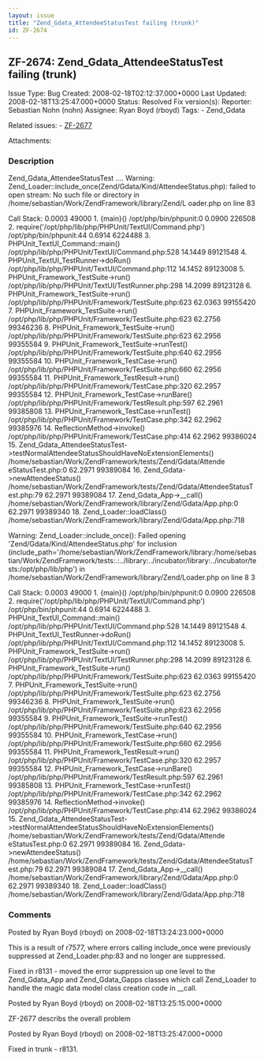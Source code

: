 ```yaml
---
layout: issue
title: "Zend_Gdata_AttendeeStatusTest failing (trunk)"
id: ZF-2674
---
```


ZF-2674: Zend\_Gdata\_AttendeeStatusTest failing (trunk)
--------------------------------------------------------

 Issue Type: Bug Created: 2008-02-18T02:12:37.000+0000 Last Updated: 2008-02-18T13:25:47.000+0000 Status: Resolved Fix version(s): 
 Reporter:  Sebastian Nohn (nohn)  Assignee:  Ryan Boyd (rboyd)  Tags: - Zend\_Gdata
 
 Related issues: - [ZF-2677](/issues/browse/ZF-2677)
 
 Attachments: 
### Description

Zend\_Gdata\_AttendeeStatusTest .... Warning: Zend\_Loader::include\_once(Zend/Gdata/Kind/AttendeeStatus.php): failed to open stream: No such file or directory in /home/sebastian/Work/ZendFramework/library/Zend/L oader.php on line 83

Call Stack: 0.0003 49000 1. {main}() /opt/php/bin/phpunit:0 0.0900 226508 2. require('/opt/php/lib/php/PHPUnit/TextUI/Command.php') /opt/php/bin/phpunit:44 0.6914 6224488 3. PHPUnit\_TextUI\_Command::main() /opt/php/lib/php/PHPUnit/TextUI/Command.php:528 14.1449 89121548 4. PHPUnit\_TextUI\_TestRunner->doRun() /opt/php/lib/php/PHPUnit/TextUI/Command.php:112 14.1452 89123008 5. PHPUnit\_Framework\_TestSuite->run() /opt/php/lib/php/PHPUnit/TextUI/TestRunner.php:298 14.2099 89123128 6. PHPUnit\_Framework\_TestSuite->run() /opt/php/lib/php/PHPUnit/Framework/TestSuite.php:623 62.0363 99155420 7. PHPUnit\_Framework\_TestSuite->run() /opt/php/lib/php/PHPUnit/Framework/TestSuite.php:623 62.2756 99346236 8. PHPUnit\_Framework\_TestSuite->run() /opt/php/lib/php/PHPUnit/Framework/TestSuite.php:623 62.2956 99355584 9. PHPUnit\_Framework\_TestSuite->runTest() /opt/php/lib/php/PHPUnit/Framework/TestSuite.php:640 62.2956 99355584 10. PHPUnit\_Framework\_TestCase->run() /opt/php/lib/php/PHPUnit/Framework/TestSuite.php:660 62.2956 99355584 11. PHPUnit\_Framework\_TestResult->run() /opt/php/lib/php/PHPUnit/Framework/TestCase.php:320 62.2957 99355584 12. PHPUnit\_Framework\_TestCase->runBare() /opt/php/lib/php/PHPUnit/Framework/TestResult.php:597 62.2961 99385808 13. PHPUnit\_Framework\_TestCase->runTest() /opt/php/lib/php/PHPUnit/Framework/TestCase.php:342 62.2962 99385976 14. ReflectionMethod->invoke() /opt/php/lib/php/PHPUnit/Framework/TestCase.php:414 62.2962 99386024 15. Zend\_Gdata\_AttendeeStatusTest->testNormalAttendeeStatusShouldHaveNoExtensionElements() /home/sebastian/Work/ZendFramework/tests/Zend/Gdata/Attende eStatusTest.php:0 62.2971 99389084 16. Zend\_Gdata->newAttendeeStatus() /home/sebastian/Work/ZendFramework/tests/Zend/Gdata/AttendeeStatusTest.php:79 62.2971 99389084 17. Zend\_Gdata\_App->\_\_call() /home/sebastian/Work/ZendFramework/library/Zend/Gdata/App.php:0 62.2971 99389340 18. Zend\_Loader::loadClass() /home/sebastian/Work/ZendFramework/library/Zend/Gdata/App.php:718

Warning: Zend\_Loader::include\_once(): Failed opening 'Zend/Gdata/Kind/AttendeeStatus.php' for inclusion (include\_path='/home/sebastian/Work/ZendFramework/<a>library:/home/sebas</a> tian/Work/ZendFramework/tests:.:../library:../incubator/library:../incubator/<a>tests:/opt/php/lib/php</a>') in /home/sebastian/Work/ZendFramework/library/Zend/Loader.php on line 8 3

Call Stack: 0.0003 49000 1. {main}() /opt/php/bin/phpunit:0 0.0900 226508 2. require('/opt/php/lib/php/PHPUnit/TextUI/Command.php') /opt/php/bin/phpunit:44 0.6914 6224488 3. PHPUnit\_TextUI\_Command::main() /opt/php/lib/php/PHPUnit/TextUI/Command.php:528 14.1449 89121548 4. PHPUnit\_TextUI\_TestRunner->doRun() /opt/php/lib/php/PHPUnit/TextUI/Command.php:112 14.1452 89123008 5. PHPUnit\_Framework\_TestSuite->run() /opt/php/lib/php/PHPUnit/TextUI/TestRunner.php:298 14.2099 89123128 6. PHPUnit\_Framework\_TestSuite->run() /opt/php/lib/php/PHPUnit/Framework/TestSuite.php:623 62.0363 99155420 7. PHPUnit\_Framework\_TestSuite->run() /opt/php/lib/php/PHPUnit/Framework/TestSuite.php:623 62.2756 99346236 8. PHPUnit\_Framework\_TestSuite->run() /opt/php/lib/php/PHPUnit/Framework/TestSuite.php:623 62.2956 99355584 9. PHPUnit\_Framework\_TestSuite->runTest() /opt/php/lib/php/PHPUnit/Framework/TestSuite.php:640 62.2956 99355584 10. PHPUnit\_Framework\_TestCase->run() /opt/php/lib/php/PHPUnit/Framework/TestSuite.php:660 62.2956 99355584 11. PHPUnit\_Framework\_TestResult->run() /opt/php/lib/php/PHPUnit/Framework/TestCase.php:320 62.2957 99355584 12. PHPUnit\_Framework\_TestCase->runBare() /opt/php/lib/php/PHPUnit/Framework/TestResult.php:597 62.2961 99385808 13. PHPUnit\_Framework\_TestCase->runTest() /opt/php/lib/php/PHPUnit/Framework/TestCase.php:342 62.2962 99385976 14. ReflectionMethod->invoke() /opt/php/lib/php/PHPUnit/Framework/TestCase.php:414 62.2962 99386024 15. Zend\_Gdata\_AttendeeStatusTest->testNormalAttendeeStatusShouldHaveNoExtensionElements() /home/sebastian/Work/ZendFramework/tests/Zend/Gdata/Attende eStatusTest.php:0 62.2971 99389084 16. Zend\_Gdata->newAttendeeStatus() /home/sebastian/Work/ZendFramework/tests/Zend/Gdata/AttendeeStatusTest.php:79 62.2971 99389084 17. Zend\_Gdata\_App->\_\_call() /home/sebastian/Work/ZendFramework/library/Zend/Gdata/App.php:0 62.2971 99389340 18. Zend\_Loader::loadClass() /home/sebastian/Work/ZendFramework/library/Zend/Gdata/App.php:718

 

 

### Comments

Posted by Ryan Boyd (rboyd) on 2008-02-18T13:24:23.000+0000

This is a result of r7577, where errors calling include\_once were previously suppressed at Zend\_Loader.php:83 and no longer are suppressed.

Fixed in r8131 - moved the error suppression up one level to the Zend\_Gdata\_App and Zend\_Gdata\_Gapps classes which call Zend\_Loader to handle the magic data model class creation code in \_\_call.

 

 

Posted by Ryan Boyd (rboyd) on 2008-02-18T13:25:15.000+0000

ZF-2677 describs the overall problem

 

 

Posted by Ryan Boyd (rboyd) on 2008-02-18T13:25:47.000+0000

Fixed in trunk - r8131.

 

 
